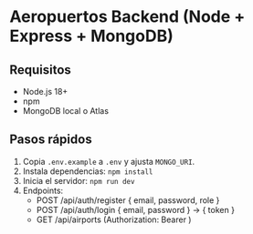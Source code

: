 # Aeropuertos Backend (Node + Express + MongoDB)

## Requisitos
- Node.js 18+
- npm
- MongoDB local o Atlas

## Pasos rápidos
1. Copia `.env.example` a `.env` y ajusta `MONGO_URI`.
2. Instala dependencias: `npm install`
3. Inicia el servidor: `npm run dev`
4. Endpoints:
   - POST /api/auth/register { email, password, role }
   - POST /api/auth/login { email, password } -> { token }
   - GET /api/airports (Authorization: Bearer <token>)

